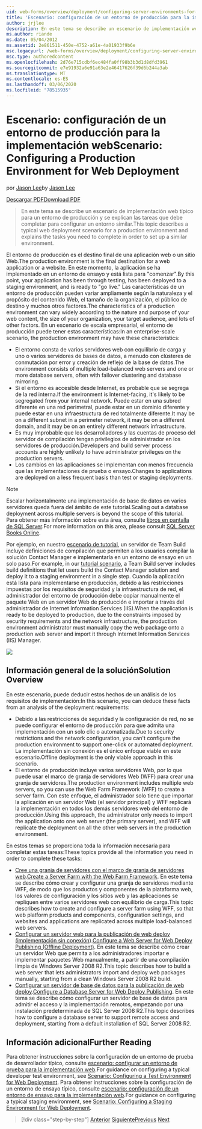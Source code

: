 ```yaml
---
uid: web-forms/overview/deployment/configuring-server-environments-for-web-deployment/scenario-configuring-a-production-environment-for-web-deployment
title: 'Escenario: configuración de un entorno de producción para la implementación web | Microsoft Docs'
author: jrjlee
description: En este tema se describe un escenario de implementación web típico para un entorno de producción y se explican las tareas que se deben completar para configurar un similar...
ms.author: riande
ms.date: 05/04/2012
ms.assetid: 2e861511-450e-4752-a61e-4a01933f9b6e
msc.legacyurl: /web-forms/overview/deployment/configuring-server-environments-for-web-deployment/scenario-configuring-a-production-environment-for-web-deployment
msc.type: authoredcontent
ms.openlocfilehash: 2d76e715cdbf6ec484fa0ff98b3b3d1d8dfd3961
ms.sourcegitcommit: e7e91932a6e91a63e2e46417626f39d6b244a3ab
ms.translationtype: MT
ms.contentlocale: es-ES
ms.lasthandoff: 03/06/2020
ms.locfileid: "78515935"
---
```

# <a name="scenario-configuring-a-production-environment-for-web-deployment"></a><span data-ttu-id="4e2ff-103">Escenario: configuración de un entorno de producción para la implementación web</span><span class="sxs-lookup"><span data-stu-id="4e2ff-103">Scenario: Configuring a Production Environment for Web Deployment</span></span>

<span data-ttu-id="4e2ff-104">por [Jason Lee](https://github.com/jrjlee)</span><span class="sxs-lookup"><span data-stu-id="4e2ff-104">by [Jason Lee](https://github.com/jrjlee)</span></span>

[<span data-ttu-id="4e2ff-105">Descargar PDF</span><span class="sxs-lookup"><span data-stu-id="4e2ff-105">Download PDF</span></span>](https://msdnshared.blob.core.windows.net/media/MSDNBlogsFS/prod.evol.blogs.msdn.com/CommunityServer.Blogs.Components.WeblogFiles/00/00/00/63/56/8130.DeployingWebAppsInEnterpriseScenarios.pdf)

> <span data-ttu-id="4e2ff-106">En este tema se describe un escenario de implementación web típico para un entorno de producción y se explican las tareas que debe completar para configurar un entorno similar.</span><span class="sxs-lookup"><span data-stu-id="4e2ff-106">This topic describes a typical web deployment scenario for a production environment and explains the tasks you need to complete in order to set up a similar environment.</span></span>

<span data-ttu-id="4e2ff-107">El entorno de producción es el destino final de una aplicación web o un sitio Web.</span><span class="sxs-lookup"><span data-stu-id="4e2ff-107">The production environment is the final destination for a web application or a website.</span></span> <span data-ttu-id="4e2ff-108">En este momento, la aplicación se ha implementado en un entorno de ensayo y está lista para "comenzar".</span><span class="sxs-lookup"><span data-stu-id="4e2ff-108">By this point, your application has been through testing, has been deployed to a staging environment, and is ready to "go live."</span></span> <span data-ttu-id="4e2ff-109">Las características de un entorno de producción pueden variar ampliamente según la naturaleza y el propósito del contenido Web, el tamaño de la organización, el público de destino y muchos otros factores.</span><span class="sxs-lookup"><span data-stu-id="4e2ff-109">The characteristics of a production environment can vary widely according to the nature and purpose of your web content, the size of your organization, your target audience, and lots of other factors.</span></span> <span data-ttu-id="4e2ff-110">En un escenario de escala empresarial, el entorno de producción puede tener estas características:</span><span class="sxs-lookup"><span data-stu-id="4e2ff-110">In an enterprise-scale scenario, the production environment may have these characteristics:</span></span>

- <span data-ttu-id="4e2ff-111">El entorno consta de varios servidores web con equilibrio de carga y uno o varios servidores de bases de datos, a menudo con clústeres de conmutación por error y creación de reflejo de la base de datos.</span><span class="sxs-lookup"><span data-stu-id="4e2ff-111">The environment consists of multiple load-balanced web servers and one or more database servers, often with failover clustering and database mirroring.</span></span>
- <span data-ttu-id="4e2ff-112">Si el entorno es accesible desde Internet, es probable que se segrega de la red interna.</span><span class="sxs-lookup"><span data-stu-id="4e2ff-112">If the environment is Internet-facing, it's likely to be segregated from your internal network.</span></span> <span data-ttu-id="4e2ff-113">Puede estar en una subred diferente en una red perimetral, puede estar en un dominio diferente y puede estar en una infraestructura de red totalmente diferente.</span><span class="sxs-lookup"><span data-stu-id="4e2ff-113">It may be on a different subnet in a perimeter network, it may be on a different domain, and it may be on an entirely different network infrastructure.</span></span>
- <span data-ttu-id="4e2ff-114">Es muy improbable que los desarrolladores y las cuentas de proceso del servidor de compilación tengan privilegios de administrador en los servidores de producción.</span><span class="sxs-lookup"><span data-stu-id="4e2ff-114">Developers and build server process accounts are highly unlikely to have administrator privileges on the production servers.</span></span>
- <span data-ttu-id="4e2ff-115">Los cambios en las aplicaciones se implementan con menos frecuencia que las implementaciones de prueba o ensayo.</span><span class="sxs-lookup"><span data-stu-id="4e2ff-115">Changes to applications are deployed on a less frequent basis than test or staging deployments.</span></span>

> [!NOTE]
> <span data-ttu-id="4e2ff-116">Escalar horizontalmente una implementación de base de datos en varios servidores queda fuera del ámbito de este tutorial.</span><span class="sxs-lookup"><span data-stu-id="4e2ff-116">Scaling out a database deployment across multiple servers is beyond the scope of this tutorial.</span></span> <span data-ttu-id="4e2ff-117">Para obtener más información sobre esta área, consulte [libros en pantalla de SQL Server](https://technet.microsoft.com/library/ms130214.aspx).</span><span class="sxs-lookup"><span data-stu-id="4e2ff-117">For more information on this area, please consult [SQL Server Books Online](https://technet.microsoft.com/library/ms130214.aspx).</span></span>

<span data-ttu-id="4e2ff-118">Por ejemplo, en nuestro [escenario de tutorial](../deploying-web-applications-in-enterprise-scenarios/enterprise-web-deployment-scenario-overview.md), un servidor de Team Build incluye definiciones de compilación que permiten a los usuarios compilar la solución Contact Manager e implementarla en un entorno de ensayo en un solo paso.</span><span class="sxs-lookup"><span data-stu-id="4e2ff-118">For example, in our [tutorial scenario](../deploying-web-applications-in-enterprise-scenarios/enterprise-web-deployment-scenario-overview.md), a Team Build server includes build definitions that let users build the Contact Manager solution and deploy it to a staging environment in a single step.</span></span> <span data-ttu-id="4e2ff-119">Cuando la aplicación está lista para implementarse en producción, debido a las restricciones impuestas por los requisitos de seguridad y la infraestructura de red, el administrador del entorno de producción debe copiar manualmente el paquete Web en un servidor Web de producción e importar a través del administrador de Internet Information Services (IIS).</span><span class="sxs-lookup"><span data-stu-id="4e2ff-119">When the application is ready to be deployed to production, due to the constraints imposed by security requirements and the network infrastructure, the production environment administrator must manually copy the web package onto a production web server and import it through Internet Information Services (IIS) Manager.</span></span>

![](scenario-configuring-a-production-environment-for-web-deployment/_static/image1.png)

## <a name="solution-overview"></a><span data-ttu-id="4e2ff-120">Información general de la solución</span><span class="sxs-lookup"><span data-stu-id="4e2ff-120">Solution Overview</span></span>

<span data-ttu-id="4e2ff-121">En este escenario, puede deducir estos hechos de un análisis de los requisitos de implementación:</span><span class="sxs-lookup"><span data-stu-id="4e2ff-121">In this scenario, you can deduce these facts from an analysis of the deployment requirements:</span></span>

- <span data-ttu-id="4e2ff-122">Debido a las restricciones de seguridad y la configuración de red, no se puede configurar el entorno de producción para que admita una implementación con un solo clic o automatizada.</span><span class="sxs-lookup"><span data-stu-id="4e2ff-122">Due to security restrictions and the network configuration, you can't configure the production environment to support one-click or automated deployment.</span></span> <span data-ttu-id="4e2ff-123">La implementación sin conexión es el único enfoque viable en este escenario.</span><span class="sxs-lookup"><span data-stu-id="4e2ff-123">Offline deployment is the only viable approach in this scenario.</span></span>
- <span data-ttu-id="4e2ff-124">El entorno de producción incluye varios servidores Web, por lo que puede usar el marco de granja de servidores Web (WFF) para crear una granja de servidores.</span><span class="sxs-lookup"><span data-stu-id="4e2ff-124">The production environment includes multiple web servers, so you can use the Web Farm Framework (WFF) to create a server farm.</span></span> <span data-ttu-id="4e2ff-125">Con este enfoque, el administrador solo tiene que importar la aplicación en un servidor Web (el servidor principal) y WFF replicará la implementación en todos los demás servidores web del entorno de producción.</span><span class="sxs-lookup"><span data-stu-id="4e2ff-125">Using this approach, the administrator only needs to import the application onto one web server (the primary server), and WFF will replicate the deployment on all the other web servers in the production environment.</span></span>

<span data-ttu-id="4e2ff-126">En estos temas se proporciona toda la información necesaria para completar estas tareas:</span><span class="sxs-lookup"><span data-stu-id="4e2ff-126">These topics provide all the information you need in order to complete these tasks:</span></span>

- <span data-ttu-id="4e2ff-127">[Cree una granja de servidores con el marco de granja de servidores web](configuring-a-database-server-for-web-deploy-publishing.md).</span><span class="sxs-lookup"><span data-stu-id="4e2ff-127">[Create a Server Farm with the Web Farm Framework](configuring-a-database-server-for-web-deploy-publishing.md).</span></span> <span data-ttu-id="4e2ff-128">En este tema se describe cómo crear y configurar una granja de servidores mediante WFF, de modo que los productos y componentes de la plataforma web, los valores de configuración y los sitios web y las aplicaciones se repliquen entre varios servidores web con equilibrio de carga.</span><span class="sxs-lookup"><span data-stu-id="4e2ff-128">This topic describes how to create and configure a server farm using WFF, so that web platform products and components, configuration settings, and websites and applications are replicated across multiple load-balanced web servers.</span></span>
- <span data-ttu-id="4e2ff-129">[Configurar un servidor web para la publicación de web deploy (implementación sin conexión)](configuring-a-web-server-for-web-deploy-publishing-offline-deployment.md).</span><span class="sxs-lookup"><span data-stu-id="4e2ff-129">[Configure a Web Server for Web Deploy Publishing (Offline Deployment)](configuring-a-web-server-for-web-deploy-publishing-offline-deployment.md).</span></span> <span data-ttu-id="4e2ff-130">En este tema se describe cómo crear un servidor Web que permita a los administradores importar e implementar paquetes Web manualmente, a partir de una compilación limpia de Windows Server 2008 R2.</span><span class="sxs-lookup"><span data-stu-id="4e2ff-130">This topic describes how to build a web server that lets administrators import and deploy web packages manually, starting from a clean Windows Server 2008 R2 build.</span></span>
- <span data-ttu-id="4e2ff-131">[Configurar un servidor de base de datos para la publicación de web deploy](configuring-a-database-server-for-web-deploy-publishing.md).</span><span class="sxs-lookup"><span data-stu-id="4e2ff-131">[Configure a Database Server for Web Deploy Publishing](configuring-a-database-server-for-web-deploy-publishing.md).</span></span> <span data-ttu-id="4e2ff-132">En este tema se describe cómo configurar un servidor de base de datos para admitir el acceso y la implementación remotos, empezando por una instalación predeterminada de SQL Server 2008 R2.</span><span class="sxs-lookup"><span data-stu-id="4e2ff-132">This topic describes how to configure a database server to support remote access and deployment, starting from a default installation of SQL Server 2008 R2.</span></span>

## <a name="further-reading"></a><span data-ttu-id="4e2ff-133">Información adicional</span><span class="sxs-lookup"><span data-stu-id="4e2ff-133">Further Reading</span></span>

<span data-ttu-id="4e2ff-134">Para obtener instrucciones sobre la configuración de un entorno de prueba de desarrollador típico, consulte [escenario: configurar un entorno de prueba para la implementación web](scenario-configuring-a-test-environment-for-web-deployment.md).</span><span class="sxs-lookup"><span data-stu-id="4e2ff-134">For guidance on configuring a typical developer test environment, see [Scenario: Configuring a Test Environment for Web Deployment](scenario-configuring-a-test-environment-for-web-deployment.md).</span></span> <span data-ttu-id="4e2ff-135">Para obtener instrucciones sobre la configuración de un entorno de ensayo típico, consulte [escenario: configuración de un entorno de ensayo para la implementación web](scenario-configuring-a-staging-environment-for-web-deployment.md).</span><span class="sxs-lookup"><span data-stu-id="4e2ff-135">For guidance on configuring a typical staging environment, see [Scenario: Configuring a Staging Environment for Web Deployment](scenario-configuring-a-staging-environment-for-web-deployment.md).</span></span>

> [!div class="step-by-step"]
> <span data-ttu-id="4e2ff-136">[Anterior](scenario-configuring-a-staging-environment-for-web-deployment.md)
> [Siguiente](configuring-a-web-server-for-web-deploy-publishing-remote-agent.md)</span><span class="sxs-lookup"><span data-stu-id="4e2ff-136">[Previous](scenario-configuring-a-staging-environment-for-web-deployment.md)
[Next](configuring-a-web-server-for-web-deploy-publishing-remote-agent.md)</span></span>
